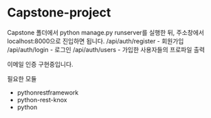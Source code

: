 # Capstone-project

Capstone 폴더에서 python manage.py runserver를 실행한 뒤, 주소창에서 localhost:8000으로 진입하면 됩니다.
/api/auth/register - 회원가입
/api/auth/login - 로그인
/api/auth/users - 가입한 사용자들의 프로파일 출력


이메일 인증 구현중입니다.


필요한 모듈
- pythonrestframework
- python-rest-knox
- python
